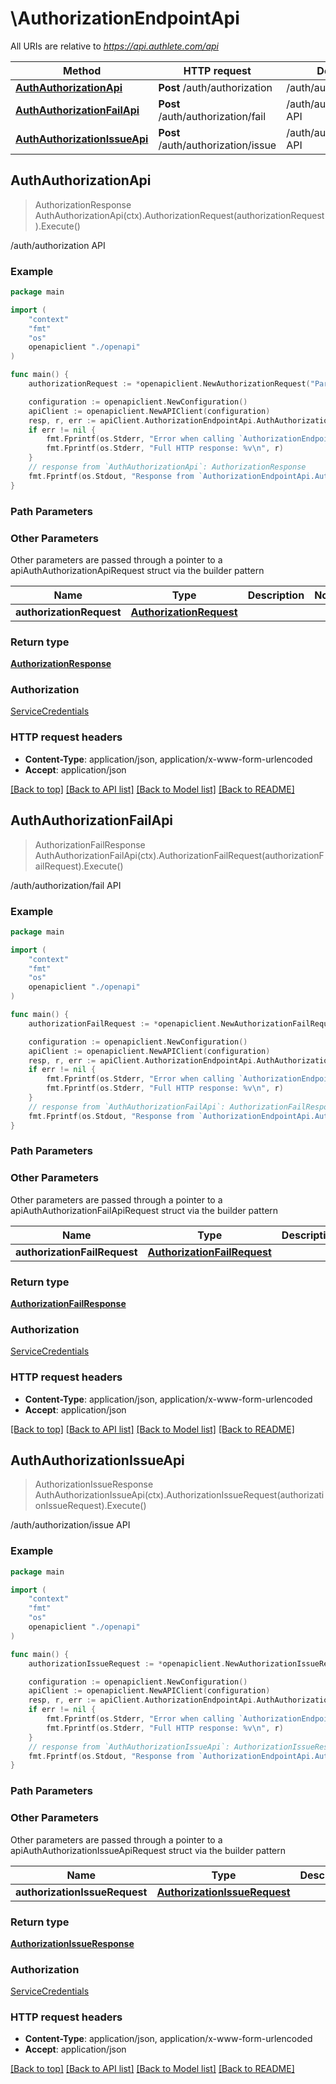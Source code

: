 # \AuthorizationEndpointApi

All URIs are relative to *https://api.authlete.com/api*

Method | HTTP request | Description
------------- | ------------- | -------------
[**AuthAuthorizationApi**](AuthorizationEndpointApi.md#AuthAuthorizationApi) | **Post** /auth/authorization | /auth/authorization API
[**AuthAuthorizationFailApi**](AuthorizationEndpointApi.md#AuthAuthorizationFailApi) | **Post** /auth/authorization/fail | /auth/authorization/fail API
[**AuthAuthorizationIssueApi**](AuthorizationEndpointApi.md#AuthAuthorizationIssueApi) | **Post** /auth/authorization/issue | /auth/authorization/issue API



## AuthAuthorizationApi

> AuthorizationResponse AuthAuthorizationApi(ctx).AuthorizationRequest(authorizationRequest).Execute()

/auth/authorization API



### Example

```go
package main

import (
    "context"
    "fmt"
    "os"
    openapiclient "./openapi"
)

func main() {
    authorizationRequest := *openapiclient.NewAuthorizationRequest("Parameters_example") // AuthorizationRequest | 

    configuration := openapiclient.NewConfiguration()
    apiClient := openapiclient.NewAPIClient(configuration)
    resp, r, err := apiClient.AuthorizationEndpointApi.AuthAuthorizationApi(context.Background()).AuthorizationRequest(authorizationRequest).Execute()
    if err != nil {
        fmt.Fprintf(os.Stderr, "Error when calling `AuthorizationEndpointApi.AuthAuthorizationApi``: %v\n", err)
        fmt.Fprintf(os.Stderr, "Full HTTP response: %v\n", r)
    }
    // response from `AuthAuthorizationApi`: AuthorizationResponse
    fmt.Fprintf(os.Stdout, "Response from `AuthorizationEndpointApi.AuthAuthorizationApi`: %v\n", resp)
}
```

### Path Parameters



### Other Parameters

Other parameters are passed through a pointer to a apiAuthAuthorizationApiRequest struct via the builder pattern


Name | Type | Description  | Notes
------------- | ------------- | ------------- | -------------
 **authorizationRequest** | [**AuthorizationRequest**](AuthorizationRequest.md) |  | 

### Return type

[**AuthorizationResponse**](AuthorizationResponse.md)

### Authorization

[ServiceCredentials](../README.md#ServiceCredentials)

### HTTP request headers

- **Content-Type**: application/json, application/x-www-form-urlencoded
- **Accept**: application/json

[[Back to top]](#) [[Back to API list]](../README.md#documentation-for-api-endpoints)
[[Back to Model list]](../README.md#documentation-for-models)
[[Back to README]](../README.md)


## AuthAuthorizationFailApi

> AuthorizationFailResponse AuthAuthorizationFailApi(ctx).AuthorizationFailRequest(authorizationFailRequest).Execute()

/auth/authorization/fail API



### Example

```go
package main

import (
    "context"
    "fmt"
    "os"
    openapiclient "./openapi"
)

func main() {
    authorizationFailRequest := *openapiclient.NewAuthorizationFailRequest("Ticket_example", "Reason_example") // AuthorizationFailRequest | 

    configuration := openapiclient.NewConfiguration()
    apiClient := openapiclient.NewAPIClient(configuration)
    resp, r, err := apiClient.AuthorizationEndpointApi.AuthAuthorizationFailApi(context.Background()).AuthorizationFailRequest(authorizationFailRequest).Execute()
    if err != nil {
        fmt.Fprintf(os.Stderr, "Error when calling `AuthorizationEndpointApi.AuthAuthorizationFailApi``: %v\n", err)
        fmt.Fprintf(os.Stderr, "Full HTTP response: %v\n", r)
    }
    // response from `AuthAuthorizationFailApi`: AuthorizationFailResponse
    fmt.Fprintf(os.Stdout, "Response from `AuthorizationEndpointApi.AuthAuthorizationFailApi`: %v\n", resp)
}
```

### Path Parameters



### Other Parameters

Other parameters are passed through a pointer to a apiAuthAuthorizationFailApiRequest struct via the builder pattern


Name | Type | Description  | Notes
------------- | ------------- | ------------- | -------------
 **authorizationFailRequest** | [**AuthorizationFailRequest**](AuthorizationFailRequest.md) |  | 

### Return type

[**AuthorizationFailResponse**](AuthorizationFailResponse.md)

### Authorization

[ServiceCredentials](../README.md#ServiceCredentials)

### HTTP request headers

- **Content-Type**: application/json, application/x-www-form-urlencoded
- **Accept**: application/json

[[Back to top]](#) [[Back to API list]](../README.md#documentation-for-api-endpoints)
[[Back to Model list]](../README.md#documentation-for-models)
[[Back to README]](../README.md)


## AuthAuthorizationIssueApi

> AuthorizationIssueResponse AuthAuthorizationIssueApi(ctx).AuthorizationIssueRequest(authorizationIssueRequest).Execute()

/auth/authorization/issue API



### Example

```go
package main

import (
    "context"
    "fmt"
    "os"
    openapiclient "./openapi"
)

func main() {
    authorizationIssueRequest := *openapiclient.NewAuthorizationIssueRequest("Ticket_example", "Subject_example") // AuthorizationIssueRequest | 

    configuration := openapiclient.NewConfiguration()
    apiClient := openapiclient.NewAPIClient(configuration)
    resp, r, err := apiClient.AuthorizationEndpointApi.AuthAuthorizationIssueApi(context.Background()).AuthorizationIssueRequest(authorizationIssueRequest).Execute()
    if err != nil {
        fmt.Fprintf(os.Stderr, "Error when calling `AuthorizationEndpointApi.AuthAuthorizationIssueApi``: %v\n", err)
        fmt.Fprintf(os.Stderr, "Full HTTP response: %v\n", r)
    }
    // response from `AuthAuthorizationIssueApi`: AuthorizationIssueResponse
    fmt.Fprintf(os.Stdout, "Response from `AuthorizationEndpointApi.AuthAuthorizationIssueApi`: %v\n", resp)
}
```

### Path Parameters



### Other Parameters

Other parameters are passed through a pointer to a apiAuthAuthorizationIssueApiRequest struct via the builder pattern


Name | Type | Description  | Notes
------------- | ------------- | ------------- | -------------
 **authorizationIssueRequest** | [**AuthorizationIssueRequest**](AuthorizationIssueRequest.md) |  | 

### Return type

[**AuthorizationIssueResponse**](AuthorizationIssueResponse.md)

### Authorization

[ServiceCredentials](../README.md#ServiceCredentials)

### HTTP request headers

- **Content-Type**: application/json, application/x-www-form-urlencoded
- **Accept**: application/json

[[Back to top]](#) [[Back to API list]](../README.md#documentation-for-api-endpoints)
[[Back to Model list]](../README.md#documentation-for-models)
[[Back to README]](../README.md)

